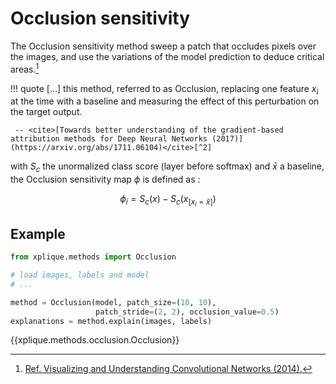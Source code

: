 # Occlusion sensitivity

The Occlusion sensitivity method sweep a patch that occludes pixels over the
images, and use the variations of the model prediction to deduce critical areas.[^1]

!!! quote
    \[...] this method, referred to as Occlusion, replacing one feature $x_i$ at the time with a
     baseline and measuring the effect of this perturbation on the target output.
     
     -- <cite>[Towards better understanding of the gradient-based attribution methods for Deep Neural Networks (2017)](https://arxiv.org/abs/1711.06104)</cite>[^2]


with $S_c$ the unormalized class score (layer before softmax) and $\bar{x}$ a baseline, the Occlusion
sensitivity map $\phi$ is defined as :

$$ \phi_i = S_c(x) - S_c(x_{[x_i = \bar{x}]}) $$

## Example

```python
from xplique.methods import Occlusion

# load images, labels and model
# ...

method = Occlusion(model, patch_size=(10, 10), 
                   patch_stride=(2, 2), occlusion_value=0.5)
explanations = method.explain(images, labels)
```

{{xplique.methods.occlusion.Occlusion}}

[^1]:[Ref. Visualizing and Understanding Convolutional Networks (2014).](https://arxiv.org/abs/1311.2901)
[^2]: [Towards better understanding of gradient-based attribution methods for Deep Neural Networks](https://arxiv.org/abs/1711.06104)